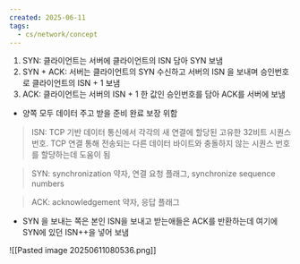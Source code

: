 ```yaml
---
created: 2025-06-11
tags:
  - cs/network/concept
---
```

1. SYN: 클라이언트는 서버에 클라이언트의 ISN 담아 SYN 보냄
2. SYN + ACK: 서버는 클라이언트의 SYN 수신하고 서버의 ISN 을 보내며 승인번호로 클라이언트의 ISN + 1 보냄
3. ACK: 클라이언트는 서버의 ISN + 1 한 값인 승인번호를 담아 ACK를 서버에 보냄

- 양쪽 모두 데이터 주고 받을 준비 완료 보장 위함
> ISN: TCP 기반 데이터 통신에서 각각의 새 연결에 할당된 고유한 32비트 시퀀스 번호. TCP 연결 통해 전송되는 다른 데이터 바이트와 충돌하지 않는 시퀀스 번호를 할당하는데 도움이 됨

> SYN: synchronization 약자, 연결 요청 플래그, synchronize sequence numbers

> ACK: acknowledgement 약자, 응답 플래그

- SYN 을 보내는 쪽은 본인 ISN을 보내고 받는애들은 ACK를 반환하는데 여기에 SYN에 있던 ISN++을 넣어 보냄

![[Pasted image 20250611080536.png]]